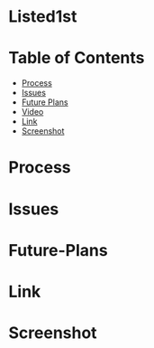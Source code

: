 # Listed1st

# Table of Contents

* [Process](#Process)
* [Issues](#Issues)
* [Future Plans](#Future-Plans)
* [Video](#Video)
* [Link](#Link)
* [Screenshot](#Screenshot)

# Process


# Issues


# Future-Plans


# Link 

[]()

# Screenshot

![]()

![]()

![]()